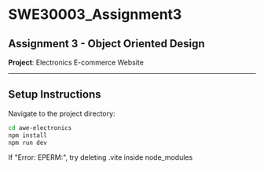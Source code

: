 # SWE30003_Assignment3

## Assignment 3 - Object Oriented Design  
**Project**: Electronics E-commerce Website

---

## Setup Instructions

Navigate to the project directory:

```bash
cd awe-electronics
npm install 
npm run dev
```

If "Error: EPERM:", try deleting .vite inside node_modules
